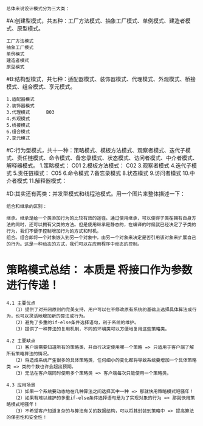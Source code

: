     总体来说设计模式分为三大类：

#A:创建型模式，共五种：工厂方法模式、抽象工厂模式、单例模式、建造者模式、原型模式。

    工厂方法模式
    抽象工厂模式
    单例模式
    建造者模式
    原型模式

#B:结构型模式，共七种：适配器模式、装饰器模式、代理模式、外观模式、桥接模式、组合模式、享元模式。

    1.适配器模式
    2.装饰器模式
    3.代理模式      B03
    4.外观模式
    5.桥接模式
    6.组合模式
    7.享元模式


#C:行为型模式，共十一种：策略模式、模板方法模式、观察者模式、迭代子模式、责任链模式、命令模式、备忘录模式、状态模式、访问者模式、中介者模式、解释器模式。
    1.策略模式：     C01
    2.模板方法模式： C02
    3.观察者模式
    4.迭代子模式
    5.责任链模式：   C05
    6.命令模式
    7.备忘录模式
    8.状态模式
    9.访问者模式
    10.中介者模式
    11.解释器模式：

#D:其实还有两类：并发型模式和线程池模式。用一个图片来整体描述一下：

    组合和继承的区别：
    
    继承。继承是给一个类添加行为的比较有效的途径。通过使用继承，可以使得子类在拥有自身方法的同时，还可以拥有父类的方法。但是使用继承是静态的，在编译的时候就已经决定了子类的行为，我们不便于控制增加行为的方式和时机。
    组合。组合即将一个对象嵌入到另一个对象中，由另一个对象来决定是否引用该对象来扩展自己的行为。这是一种动态的方式，我们可以在应用程序中动态的控制。


# 策略模式总结：  本质是 将接口作为参数进行传递！
    4.1 主要优点
    　　（1）提供了对开闭原则的完美支持，用户可以在不修改原有系统的基础上选择具体算法或行为，也可以灵活地增加新的算法或行为。
    　　（2）避免了多重的if-else条件选择语句，利于系统的维护。
    　　（3）提供了一种算法的复用机制，不同的环境类可以方便地复用这些策略类。
    
    4.2 主要缺点
    　　（1）客户端需要知道所有的策略类，并自行决定使用哪一个策略 => 只适用于客户端了解所有策略算法的情况。
    　　（2）将造成系统产生很多的具体策略类，任何细小的变化都将导致系统要增加一个具体策略类 => 类的个数也许会超出预期。
    　　（3）无法在客户端同时使用多个策略类 => 客户端每次只能使用一个策略类。
    
    4.3 应用场景
    　　（1）如果一个系统要动态地在几种算法之间选择其中一种 => 那就快用策略模式吧骚年！
    　　（2）如果有难以维护的多重if-else条件选择语句是为了实现对象的行为 => 那就快用策略模式吧骚年！
    　　（3）不希望客户知道复杂的与算法有关的数据结构，可以将其封装到策略中 => 提高算法的保密性和安全性！